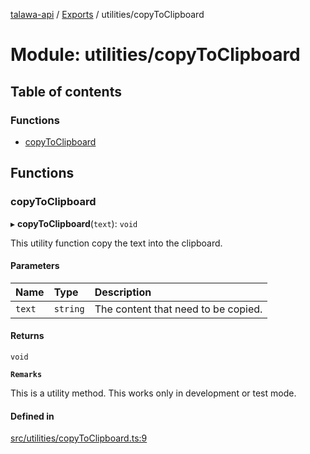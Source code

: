 [talawa-api](../README.md) / [Exports](../modules.md) / utilities/copyToClipboard

# Module: utilities/copyToClipboard

## Table of contents

### Functions

- [copyToClipboard](utilities_copyToClipboard.md#copytoclipboard)

## Functions

### copyToClipboard

▸ **copyToClipboard**(`text`): `void`

This utility function copy the text into the clipboard.

#### Parameters

| Name | Type | Description |
| :------ | :------ | :------ |
| `text` | `string` | The content that need to be copied. |

#### Returns

`void`

**`Remarks`**

This is a utility method. This works only in development or test mode.

#### Defined in

[src/utilities/copyToClipboard.ts:9](https://github.com/PalisadoesFoundation/talawa-api/blob/ae7aa4f/src/utilities/copyToClipboard.ts#L9)
